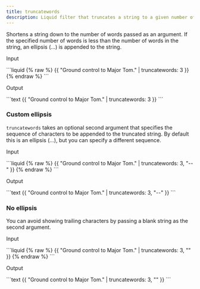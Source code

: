 ```yaml
---
title: truncatewords
description: Liquid filter that truncates a string to a given number of words.
---
```


Shortens a string down to the number of words passed as an argument. If the specified number of words is less than the number of words in the string, an ellipsis (...) is appended to the string.

<p class="code-label">Input</p>
```liquid
{% raw %}
{{ "Ground control to Major Tom." | truncatewords: 3 }}
{% endraw %}
```

<p class="code-label">Output</p>
```text
{{ "Ground control to Major Tom." | truncatewords: 3 }}
```

### Custom ellipsis

`truncatewords` takes an optional second argument that specifies the sequence of characters to be appended to the truncated string. By default this is an ellipsis (...), but you can specify a different sequence.

<p class="code-label">Input</p>
```liquid
{% raw %}
{{ "Ground control to Major Tom." | truncatewords: 3, "--" }}
{% endraw %}
```

<p class="code-label">Output</p>
```text
{{ "Ground control to Major Tom." | truncatewords: 3, "--" }}
```

### No ellipsis

You can avoid showing trailing characters by passing a blank string as the second argument.

<p class="code-label">Input</p>
```liquid
{% raw %}
{{ "Ground control to Major Tom." | truncatewords: 3, "" }}
{% endraw %}
```

<p class="code-label">Output</p>
```text
{{ "Ground control to Major Tom." | truncatewords: 3, "" }}
```
